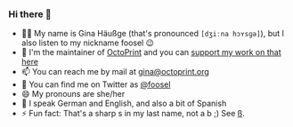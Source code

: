 ### Hi there 👋

- 👩‍💻 My name is Gina Häußge (that's pronounced `[dʒiːna hɔʏsɡə]`), but I also listen to my nickname foosel 😉
- 🐙 I'm the maintainer of [OctoPrint](https://github.com/OctoPrint/OctoPrint) and you can [support my work on that here](https://support.octoprint.org) 
- 📫 You can reach me by mail at [gina@octoprint.org](mailto:gina@octoprint.org)
- 🐤 You can find me on Twitter as [@foosel](https://twitter.com/foosel)
- 😄 My pronouns are she/her
- 🙊 I speak German and English, and also a bit of Spanish
- ⚡ Fun fact: That's a sharp s in my last name, not a b ;) See [ß](https://en.m.wikipedia.org/wiki/%C3%9F). 

